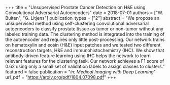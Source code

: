 +++
title = "Unsupervised Prostate Cancer Detection on H&E using Convolutional Adversarial Autoencoders"
date = 2018-07-01
authors = ["W. Bulten", "G. Litjens"]
publication_types = ["2"]
abstract = "We propose an unsupervised method using self-clustering convolutional adversarial autoencoders to classify prostate tissue as tumor or non-tumor without any labeled training data. The clustering method is integrated into the training of the autoencoder and requires only little post-processing. Our network trains on hematoxylin and eosin (H&E) input patches and we tested two different reconstruction targets, H&E and immunohistochemistry (IHC). We show that antibody-driven feature learning using IHC helps the network to learn relevant features for the clustering task. Our network achieves a F1 score of 0.62 using only a small set of validation labels to assign classes to clusters."
featured = false
publication = "*in: Medical Imaging with Deep Learning*"
url_pdf = "https://arxiv.org/pdf/1804.07098.pdf"
+++

